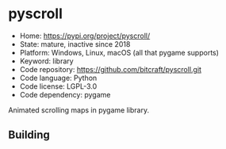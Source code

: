 # pyscroll

- Home: https://pypi.org/project/pyscroll/
- State: mature, inactive since 2018
- Platform: Windows, Linux, macOS (all that pygame supports)
- Keyword: library
- Code repository: https://github.com/bitcraft/pyscroll.git
- Code language: Python
- Code license: LGPL-3.0
- Code dependency: pygame

Animated scrolling maps in pygame library.

## Building
